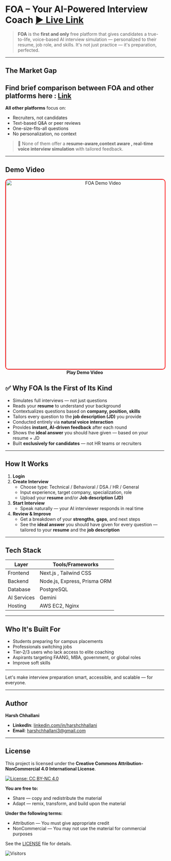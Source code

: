 # FOA – Your AI-Powered Interview Coach   [▶ Live Link](https://foa-crush-it.vercel.app)

> **FOA** is the **first and only** free platform that gives candidates a true-to-life, voice-based AI interview simulation — personalized to their resume, job role, and skills. It's not just practice — it's preparation, perfected.

---

## The Market Gap

## **Find brief comparison between FOA and other platforms here** : [Link](https://drive.google.com/drive/folders/1Ey7EkErsjS4Pqr84OI52hVF7BYvLa1Og?usp=drive_link)

**All other platforms** focus on:
- Recruiters, not candidates
- Text-based Q&A or peer reviews
- One-size-fits-all questions
- No personalization, no context

> 🛑 None of them offer a **resume-aware,context aware , real-time voice interview simulation** with tailored feedback.

---

## Demo Video

<div align="center">
  <a href="https://youtu.be/wAD6VZNPW40">
    <img src="https://img.youtube.com/vi/wAD6VZNPW40/maxresdefault.jpg" 
         alt="FOA Demo Video" 
         width="600"
         style="border: 2px solid #ff0000; border-radius: 10px;">
  </a>
  <br>
  <strong>Play Demo Video</strong>
</div>


## ✅ Why FOA Is the First of Its Kind

- Simulates full interviews — not just questions  
- Reads your **resume** to understand your background  
- Contextualizes questions based on **company, position, skills**  
- Tailors every question to the **job description (JD)** you provide  
- Conducted entirely via **natural voice interaction**  
- Provides **instant, AI-driven feedback** after each round  
- Shows the **ideal answer** you should have given — based on your resume + JD  
- Built **exclusively for candidates** — not HR teams or recruiters


---

## How It Works

1. **Login**
2. **Create Interview**
   - Choose type: Technical / Behavioral / DSA / HR / General
   - Input experience, target company, specialization, role
   - Upload your **resume** and/or **Job description (JD)**
3. **Start Interview**
   - Speak naturally — your AI interviewer responds in real time
4. **Review & Improve**
   - Get a breakdown of your **strengths**, **gaps**, and next steps  
   - See the **ideal answer** you should have given for every question — tailored to your **resume** and the **job description**

---

## Tech Stack

| Layer       | Tools/Frameworks                             |
|-------------|----------------------------------------------|
| Frontend    | Next.js , Tailwind CSS                       |
| Backend     | Node.js, Express, Prisma ORM                 |
| Database    | PostgreSQL                                   |
| AI Services | Gemini                                       |
| Hosting     | AWS EC2, Nginx                               |

---

## Who It's Built For

- Students preparing for campus placements
- Professionals switching jobs
- Tier-2/3 users who lack access to elite coaching
- Aspirants targeting FAANG, MBA, government, or global roles
- Improve soft skills

---

Let's make interview preparation smart, accessible, and scalable — for everyone.

---

## Author

**Harsh Chhallani**  

- **LinkedIn**: [linkedin.com/in/harshchhallani](https://linkedin.com/in/harsh-chhallani1937)
- **Email**: harshchhallani3@gmail.com

---

## License

This project is licensed under the **Creative Commons Attribution-NonCommercial 4.0 International License**.

[![License: CC BY-NC 4.0](https://img.shields.io/badge/License-CC%20BY--NC%204.0-lightgrey.svg)](https://creativecommons.org/licenses/by-nc/4.0/)

**You are free to:**
- Share — copy and redistribute the material
- Adapt — remix, transform, and build upon the material

**Under the following terms:**
- Attribution — You must give appropriate credit
- NonCommercial — You may not use the material for commercial purposes

See the [LICENSE](LICENSE) file for details.

![Visitors](https://visitor-badge.laobi.icu/badge?page_id=HARSH825.Foa)
